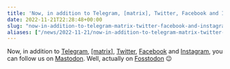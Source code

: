 ```yaml
---
title: 'Now, in addition to Telegram, [matrix], Twitter, Facebook and Instagram, you can follow us on Mastodon'
date: 2022-11-21T22:28:48+00:00
slug: "now-in-addition-to-telegram-matrix-twitter-facebook-and-instagram-you-can-follow-us-on-mastodon"
aliases: ["/news/2022-11-21/now-in-addition-to-telegram-matrix-twitter-facebook-and-instagram-you-can-follow-us-on-mastodon-well-actually-on-fosstodon/"]
---
```


Now, in addition to [Telegram](https://t.me/OrganicMapsApp), [\[matrix\]](https://omaps.app/matrix), [Twitter](https://twitter.com/OrganicMapsApp), [Facebook](https://www.facebook.com/OrganicMaps) and [Instagram](https://www.instagram.com/organicmaps.app/), you can follow us on [Mastodon](https://fosstodon.org/@organicmaps). Well, actually on [Fosstodon](https://fosstodon.org/@organicmaps) 😉
